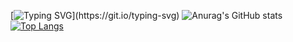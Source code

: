 [![Typing SVG](https://readme-typing-svg.demolab.com?font=Fira+Code&pause=1000&color=A30CFF&width=435&lines=Hi+I'm+Backend+Developer+JoSungYeon;%EC%95%88%EB%85%95%ED%95%98%EC%84%B8%EC%9A%94+%EB%B0%B1%EC%97%94%EB%93%9C+%EA%B0%9C%EB%B0%9C%EC%9E%90+%EC%A1%B0%EC%84%B1%EC%9E%85%EB%8B%88%EB%8B%A4.)](https://git.io/typing-svg)
![Anurag's GitHub stats](https://github-readme-stats.vercel.app/api?username=JoSungYeon-000607&hide=contribs,icons=true&theme=radical&show_icons=true)
[![Top Langs](https://github-readme-stats.vercel.app/api/top-langs/?username=JoSungYeon-000607&layout=donut)](https://github.com/anuraghazra/github-readme-stats)
<!--
**JoSungYeon-000607/JoSungYeon-000607** is a ✨ _special_ ✨ repository because its `README.md` (this file) appears on your GitHub profile.

Here are some ideas to get you started:

- 🔭 I’m currently working on ...
- 🌱 I’m currently learning ...
- 👯 I’m looking to collaborate on ...
- 🤔 I’m looking for help with ...
- 💬 Ask me about ...
- 📫 How to reach me: ...
- 😄 Pronouns: ...
- ⚡ Fun fact: ...
-->

